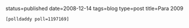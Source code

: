 status=published
date=2008-12-14
tags=blog
type=post
title=Para 2009
~~~~~~
[polldaddy poll=1197169]
